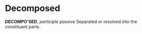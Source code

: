 # Decomposed

**DECOMPO'SED**, _participle passive_ Separated or resolved into the constituent parts.